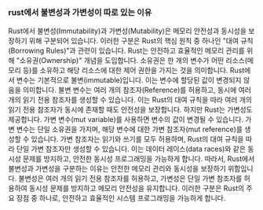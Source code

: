 ### rust에서 불변성과 가변성이 따로 있는 이유
Rust에서 불변성(Immutability)과 가변성(Mutability)은 메모리 안전성과 동시성을 보장하기 위해 구분되어 있습니다. 
이러한 구분은 Rust의 핵심 원칙 중 하나인 "대여 규칙(Borrowing Rules)"과 관련이 있습니다.
Rust는 안전하고 효율적인 메모리 관리를 위해 "소유권(Ownership)" 개념을 도입합니다. 
소유권은 한 개의 변수가 어떤 리소스(메모리 등)를 소유하고 해당 리소스에 대한 제어 권한을 가지는 것을 의미합니다. 
Rust에서 변수는 기본적으로 불변(immutable)입니다. 이는 변수에 할당된 값이 변경되지 않음을 의미합니다. 
불변 변수는 여러 개의 참조자(Reference)를 허용하고, 동시에 여러 개의 읽기 전용 참조자를 생성할 수 있습니다. 이는 Rust의 대여 규칙을 따라 여러 개의 읽기 전용 참조자가 동시에 존재할 때도 안전성을 보장합니다.
하지만 Rust는 가변성도 제공합니다. 가변 변수(mut variable)를 사용하면 변수의 값이 변경될 수 있습니다. 가변 변수는 단일 소유권을 가지며, 해당 변수에 대한 가변 참조자(mut reference)를 생성할 수 있습니다. 
가변 참조자는 읽기와 쓰기를 모두 허용하며, Rust의 대여 규칙을 따라 단일 가변 참조자만 생성할 수 있습니다. 이는 데이터 레이스(data races)와 같은 동시성 문제를 방지하고, 안전한 동시성 프로그래밍을 가능하게 합니다.
따라서, Rust에서 불변성과 가변성을 구분하는 이유는 안전한 메모리 관리와 동시성을 보장하기 위함입니다. 
불변성은 여러 개의 읽기 전용 참조자를 허용하고, 가변성은 단일 가변 참조자를 허용하여 동시성 문제를 방지하고 메모리 안전성을 유지합니다. 이러한 구분은 Rust의 주요 장점 중 하나로, 안전하고 효율적인 시스템 프로그래밍을 가능하게 합니다.
